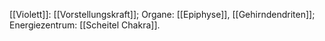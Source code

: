 [[Violett]]: [[Vorstellungskraft]]; Organe: [[Epiphyse]], [[Gehirndendriten]]; Energiezentrum: [[Scheitel Chakra]].